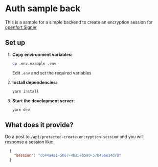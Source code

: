 # Auth sample back

This is a sample for a simple backend to create an encryption session for [openfort Signer](https://www.openfort.io/docs/guides/javascript/embedded-signer/recovery)

## Set up

1. **Copy environment variables:**

    ```sh
    cp .env.example .env
    ```

    Edit `.env` and set the required variables

2. **Install dependencies:**

    ```sh
    yarn install
    ```

3. **Start the development server:**

    ```sh
    yarn dev
    ```

## What does it provide?

Do a post to `/api/protected-create-encryption-session` and you will response a session like:

```json
  {
    "session": "cb44a4a1-5867-4b25-b5a0-57b496e14d78"
  }
```
